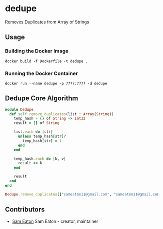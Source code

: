 # dedupe

Removes Duplicates from Array of Strings

## Usage

### Building the Docker Image

```
docker build -f Dockerfile -t dedupe .
```

### Running the Docker Container

```
docker run --name dedupe -p 7777:7777 -d dedupe
```

## Dedupe Core Algorithm

```ruby
module Dedupe
  def self.remove_duplicates(list : Array(String))
    temp_hash = {} of String => Int32
    result = [] of String

    list.each do |str|
      unless temp_hash[str]?
        temp_hash[str] = 1
      end
    end

    temp_hash.each do |k, v|
      result << k
    end

    result
  end
end

Dedupe.remove_duplicates(["sameaton11@gmail.com", "sameaton11@gmail.com"])
```

## Contributors

- [Sam Eaton](https://github.com/[your-github-name]) Sam Eaton - creator, maintainer
